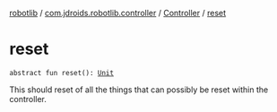 [robotlib](../../index.md) / [com.jdroids.robotlib.controller](../index.md) / [Controller](index.md) / [reset](./reset.md)

# reset

`abstract fun reset(): `[`Unit`](https://kotlinlang.org/api/latest/jvm/stdlib/kotlin/-unit/index.html)

This should reset of all the things that can possibly be reset within the
controller.

